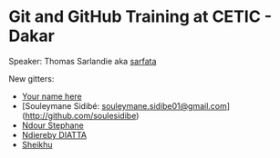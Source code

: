 # Git and GitHub Training at CETIC - Dakar

Speaker: Thomas Sarlandie aka [sarfata](http://twitter.com/sarfata/)

New gitters:

 * [Your name here](http://github.com/USERNAME)
 * [Souleymane Sidibé: souleymane.sidibe01@gmail.com] (http://github.com/soulesidibe)
 * [Ndour Stephane](https://github.com/sndour)
 * [Ndiereby DIATTA](http://github.com/ndiereby)
 * [Sheikhu](https://www.github.com/sheikhu)
